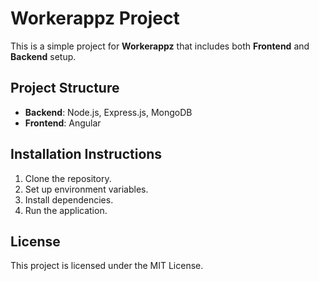 # Workerappz Project

This is a simple project for **Workerappz** that includes both **Frontend** and **Backend** setup.

## Project Structure

- **Backend**: Node.js, Express.js, MongoDB
- **Frontend**: Angular

## Installation Instructions

1. Clone the repository.
2. Set up environment variables.
3. Install dependencies.
4. Run the application.

## License

This project is licensed under the MIT License.
